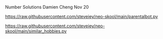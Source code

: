 Number Solutions
Damien Cheng
Nov 20

https://raw.githubusercontent.com/steveiey/neo-skool/main/parentalbot.py

https://raw.githubusercontent.com/steveiey/neo-skool/main/similar_hobbies.py

